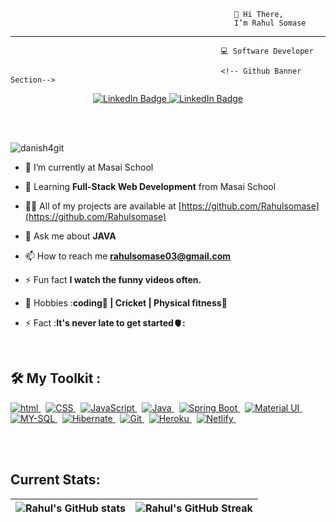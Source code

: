                                                       👋 Hi There,
                                                      I’m Rahul Somase
---------------------------------------------------------------------------------------------------------------
                                                   💻 Software Developer 

                                                   <!-- Github Banner Section-->
<!-- [![Anukriti's GitHub Banner](./assets/)](https://harshal-jadhav.github.io/) -->

<!-- Adding Social Buttons -->
<div id="badges" align="center">
  <a href="https://www.linkedin.com/in/rahul-somase-374519149/">
    <img src="https://img.shields.io/badge/Rahul Somase-blue?style=for-the-badge&logo=linkedin&logoColor=white" alt="LinkedIn Badge"/>
  </a>
  <a href="mailto:rahulsomase03@gmail.com">
    <img src="https://img.shields.io/badge//Rahul Somase-red?style=for-the-badge&logo=gmail&logoColor=white" alt="LinkedIn Badge"/>
  </a>
 
</div>

<br> <br>
>

<p align="left"> <img src="https://komarev.com/ghpvc/?username=Rahulsomase&label=Profile%20views&color=0e75b6&style=flat" alt="danish4git" /> </p>


- 🔭 I’m currently at Masai School

- 🌱 Learning **Full-Stack Web Development** from Masai School

- 👨‍💻 All of my projects are available at [https://github.com/Rahulsomase](https://github.com/Rahulsomase)

- 💬 Ask me about **JAVA**

- 📫 How to reach me **rahulsomase03@gmail.com**

- ⚡ Fun fact **I watch the funny videos often.**

- 🎯 Hobbies :**coding📕 | Cricket | Physical fitness👊**

- ⚡ Fact :**It's never late to get started🫀:**

</br>
<!-- <h3 align="left">Connect with me:</h3>
<p align="center"> -->



## 🛠 My Toolkit : 

<div>

 <!-- [![My Skills](https://skills.thijs.gg/icons?i=react,js,html,css,git,heroku,MongoDb,nodejs,redux)](https://skills.thijs.gg) -->
<p margin-top="2rem">

   <a href="#"> <img src="https://img.shields.io/badge/HTML-orange?style=for-the-badge&labelColor=black&logo=html5&logoColor=orange" alt="html"/> </a> &nbsp;
   <a href="#"> <img src="https://img.shields.io/badge/CSS-blue?style=for-the-badge&labelColor=black&logo=css3&logoColor=blue" alt="CSS"/> </a> &nbsp;
   <a href="#"> <img src="https://img.shields.io/badge/-Javascript-F0DB4F?style=for-the-badge&labelColor=black&logo=javascript&logoColor=F0DB4F" alt="JavaScript"/> </a> &nbsp;
   <a href="#"> <img src="https://img.shields.io/badge/-Java-61DBFB?style=for-the-badge&labelColor=black&logo=java&logoColor=61DBFB" alt="Java"/> </a> &nbsp;
   <a href="#"> <img src="https://img.shields.io/badge/-Springboot-007acc?style=for-the-badge&labelColor=black&logo=springboot&logoColor=007acc" alt="Spring Boot"/> </a> &nbsp;
   <a href="#"> <img src="https://img.shields.io/badge/Material--UI-0081CB?style=for-the-badge&logo=material-ui&logoColor=white" alt="Material UI"/> </a> &nbsp;
   <a href="#"> <img src="https://img.shields.io/badge/-MySQL-609857?style=for-the-badge&labelColor=black&logo=Mysqk&logoColor=609857" alt="MY-SQL"/> </a> &nbsp;
   <a href="#"> <img src="https://img.shields.io/badge/-Hibernate-000000?style=for-the-badge&labelColor=black&logo=hibernate&logoColor=2361DAFB" alt="Hibernate"/> </a> &nbsp;
   <a href="#"> <img src="https://img.shields.io/badge/Git-F05032?style=for-the-badge&labelColor=black&logo=git&logoColor=white" alt="Git"/> </a> &nbsp;
   <a href="#"> <img src="https://img.shields.io/badge/Heroku-430098?style=for-the-badge&labelColor=black&logo=heroku&logoColor=white" alt="Heroku"/> </a> &nbsp;
   <a href="#"> <img src="https://img.shields.io/badge/Netlify-00C7B7?style=for-the-badge&labelColor=black&logo=netlify&logoColor=white" alt="Netlify"/> </a> &nbsp;
  
</p>

<br /><br />
## Current Stats:

| ![Rahul's GitHub stats](https://github-readme-stats.vercel.app/api?username=Rahulsomase&show_icons=true&theme=dark) | ![Rahul's GitHub Streak](https://github-readme-streak-stats.herokuapp.com/?user=Rahulsomase&theme=dark) |
| :---: | :---: |

<br /><br />

</div>

<!---
Rahulsomase/Rahulsomase is a ✨ special ✨ repository because its `README.md` (this file) appears on your GitHub profile.
You can click the Preview link to take a look at your changes.
--->
